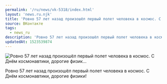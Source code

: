 ```yaml
---
permalink: '/ru/news/vk-5318/index.html'
layout: 'news.ru.njk'
title: 'Ровно 57 лет назад произошёл первый полет человека в космос. С Днём космонавтики, дорогие физик…'
source: ВКонтакте
tags:
  - news_ru
description: 'Ровно 57 лет назад произошёл первый полет человека в космос. С Днём космонавтики, дорогие физик…'
updatedAt: 1523539874
---
```

![Ровно 57 лет назад произошёл первый полет человека в космос. С Днём космонавтики, дорогие физик…](https://sun9-32.userapi.com/impf/c830608/v830608091/d06d9/iu5kXM0TyY4.jpg?size=1280x905&quality=96&sign=b6918de3fc489f7d7d53e8e8c6b247f3&c_uniq_tag=kTTdyZNCUxwXuDstqSSDnskn2SDTQfRGXdFOjESIx5Y&type=album)

Ровно 57 лет назад произошёл первый полет человека в космос. С Днём космонавтики, дорогие физики!
